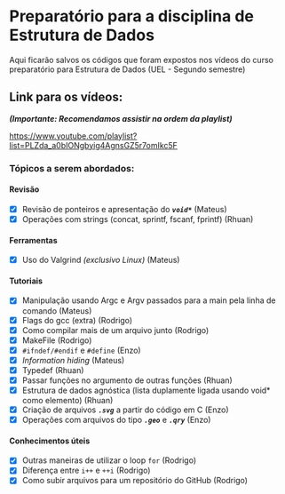 # Preparatório para a disciplina de Estrutura de Dados
Aqui ficarão salvos os códigos que foram expostos nos vídeos do curso preparatório para Estrutura de Dados (UEL - Segundo semestre)

## Link para os vídeos: 
***(Importante: Recomendamos assistir na ordem da playlist)***

https://www.youtube.com/playlist?list=PLZda_a0bIONgbyig4AgnsGZ5r7omIkc5F

### Tópicos a serem abordados:

#### Revisão
- [x] Revisão de ponteiros e apresentação do ***```void*```*** (Mateus)
- [x] Operações com strings (concat, sprintf, fscanf, fprintf) (Rhuan)

#### Ferramentas
- [x] Uso do Valgrind *(exclusivo Linux)* (Mateus)

#### Tutoriais
- [x] Manipulação usando Argc e Argv passados para a main pela linha de comando (Mateus)
- [x] Flags do gcc (extra) (Rodrigo)
- [x] Como compilar mais de um arquivo junto (Rodrigo)
- [x] MakeFile (Rodrigo)
- [x] ```#ifndef/#endif``` e ```#define``` (Enzo)
- [x] _Information hiding_ (Mateus)
- [x] Typedef (Rhuan)
- [x] Passar funções no argumento de outras funções (Rhuan)
- [x] Estrutura de dados agnóstica (lista duplamente ligada usando void* como elemento) (Rhuan)
- [x] Criação de arquivos ***```.svg```*** a partir do código em C (Enzo)
- [x] Operações com arquivos do tipo ***```.geo```*** e ***```.qry```*** (Enzo)

#### Conhecimentos úteis

- [x] Outras maneiras de utilizar o loop ```for``` (Rodrigo)
- [x] Diferença entre ```i++``` e ```++i``` (Rodrigo)
- [x] Como subir arquivos para um repositório do GitHub (Rodrigo)
